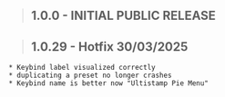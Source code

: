 >## 1.0.0 - INITIAL PUBLIC RELEASE

>## 1.0.29 - Hotfix 30/03/2025
    * Keybind label visualized correctly
    * duplicating a preset no longer crashes
    * Keybind name is better now "Ultistamp Pie Menu"